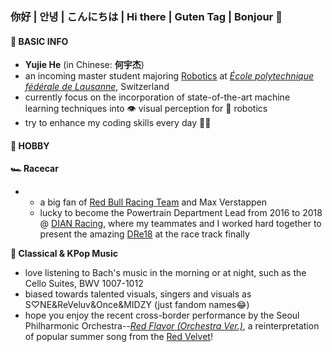 ### 你好 | 안녕 | こんにちは | Hi there | Guten Tag | Bonjour 👋

#### **🔬 BASIC INFO**

- **Yujie He** (in Chinese: **何宇杰**)
- an incoming master student majoring [Robotics](https://www.epfl.ch/education/master/programs/robotics/) at [*École polytechnique fédérale de Lausanne*](https://epfl.ch/), Switzerland
- currently focus on the incorporation of state-of-the-art machine learning techniques into 👁 visual perception for 🤖 robotics
- try to enhance my coding skills every day 👨‍💻

#### 🎈 **HOBBY**

**🏎 Racecar**

- - a big fan of [Red Bull Racing Team](https://twitter.com/redbullracing) and Max Verstappen 
  - lucky to become the Powertrain Department Lead from 2016 to 2018 @ [DIAN Racing](https://www.instagram.com/dianracing/), where my teammates and I worked hard together to present the amazing [DRe18](https://www.youtube.com/watch?v=bWmHDvBw1qw) at the race track finally

**🎼 Classical & KPop Music**

- love listening to Bach's music in the morning or at night, such as the Cello Suites, BWV 1007-1012
- biased towards talented visuals, singers and visuals as S♡NE&ReVeluv&Once&MIDZY (just fandom names😂) 
- hope you enjoy the recent cross-border performance by the Seoul Philharmonic Orchestra--[*Red Flavor (Orchestra Ver.)*](https://youtu.be/9tpWTRCQ6Hg), a reinterpretation of popular summer song from the [Red Velvet](http://redvelvet.smtown.com/)!



<!--
**hibetterheyj/hibetterheyj** is a ✨ _special_ ✨ repository because its `README.md` (this file) appears on your GitHub profile.

Here are some ideas to get you started:

- 🔭 I’m currently working on ...
- 🌱 I’m currently learning ...
- 👯 I’m looking to collaborate on ...
- 🤔 I’m looking for help with ...
- 💬 Ask me about ...
- 📫 How to reach me: ...
- 😄 Pronouns: ...
- ⚡ Fun fact: ...
-->
